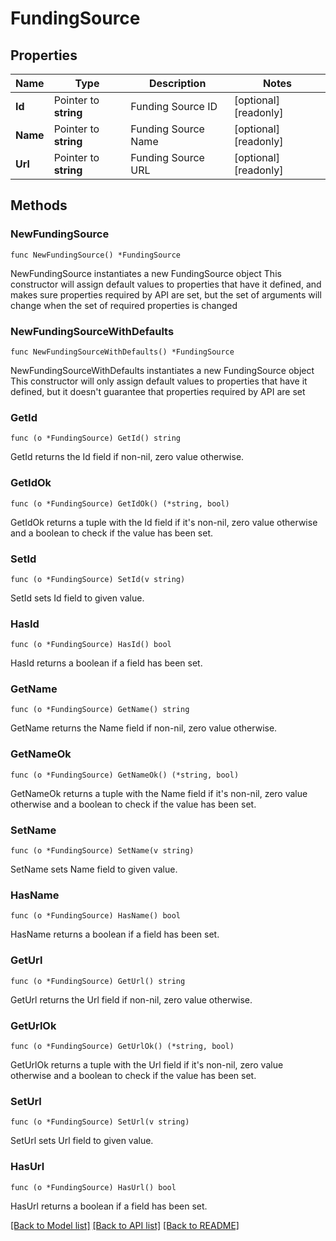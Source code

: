 # FundingSource

## Properties

Name | Type | Description | Notes
------------ | ------------- | ------------- | -------------
**Id** | Pointer to **string** | Funding Source ID | [optional] [readonly] 
**Name** | Pointer to **string** | Funding Source Name | [optional] [readonly] 
**Url** | Pointer to **string** | Funding Source URL | [optional] [readonly] 

## Methods

### NewFundingSource

`func NewFundingSource() *FundingSource`

NewFundingSource instantiates a new FundingSource object
This constructor will assign default values to properties that have it defined,
and makes sure properties required by API are set, but the set of arguments
will change when the set of required properties is changed

### NewFundingSourceWithDefaults

`func NewFundingSourceWithDefaults() *FundingSource`

NewFundingSourceWithDefaults instantiates a new FundingSource object
This constructor will only assign default values to properties that have it defined,
but it doesn't guarantee that properties required by API are set

### GetId

`func (o *FundingSource) GetId() string`

GetId returns the Id field if non-nil, zero value otherwise.

### GetIdOk

`func (o *FundingSource) GetIdOk() (*string, bool)`

GetIdOk returns a tuple with the Id field if it's non-nil, zero value otherwise
and a boolean to check if the value has been set.

### SetId

`func (o *FundingSource) SetId(v string)`

SetId sets Id field to given value.

### HasId

`func (o *FundingSource) HasId() bool`

HasId returns a boolean if a field has been set.

### GetName

`func (o *FundingSource) GetName() string`

GetName returns the Name field if non-nil, zero value otherwise.

### GetNameOk

`func (o *FundingSource) GetNameOk() (*string, bool)`

GetNameOk returns a tuple with the Name field if it's non-nil, zero value otherwise
and a boolean to check if the value has been set.

### SetName

`func (o *FundingSource) SetName(v string)`

SetName sets Name field to given value.

### HasName

`func (o *FundingSource) HasName() bool`

HasName returns a boolean if a field has been set.

### GetUrl

`func (o *FundingSource) GetUrl() string`

GetUrl returns the Url field if non-nil, zero value otherwise.

### GetUrlOk

`func (o *FundingSource) GetUrlOk() (*string, bool)`

GetUrlOk returns a tuple with the Url field if it's non-nil, zero value otherwise
and a boolean to check if the value has been set.

### SetUrl

`func (o *FundingSource) SetUrl(v string)`

SetUrl sets Url field to given value.

### HasUrl

`func (o *FundingSource) HasUrl() bool`

HasUrl returns a boolean if a field has been set.


[[Back to Model list]](../../README.md#documentation-for-models) [[Back to API list]](../../README.md#documentation-for-api-endpoints) [[Back to README]](../../README.md)


